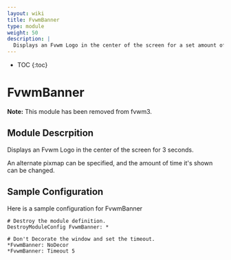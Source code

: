 ```yaml
---
layout: wiki
title: FvwmBanner
type: module
weight: 50
description: |
  Displays an Fvwm Logo in the center of the screen for a set amount of time.
---
```

* TOC
{:toc}

# FvwmBanner

**Note:** This module has been removed from fvwm3.

## Module Descrpition

Displays an Fvwm Logo in the center of the screen for 3 seconds.

An alternate pixmap can be specified, and the amount of time it's shown can be changed.

## Sample Configuration

Here is a sample configuration for FvwmBanner

    # Destroy the module definition.
    DestroyModuleConfig FvwmBanner: *

    # Don't Decorate the window and set the timeout.
    *FvwmBanner: NoDecor
    *FvwmBanner: Timeout 5

